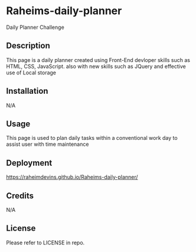 # Raheims-daily-planner
Daily Planner Challenge

## Description
This page is a daily planner created using Front-End devloper skills such as HTML, CSS, JavaScript. also with new skills such as JQuery and effective use of Local storage 

## Installation

N/A

## Usage

This page is used to plan daily tasks within a conventional work day to assist user with time maintenance

## Deployment

https://raheimdevins.github.io/Raheims-daily-planner/


## Credits

N/A

## License

Please refer to LICENSE in repo.